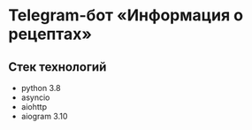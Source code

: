 # Telegram-бот «Информация о рецептах»

## Стек технологий
- python 3.8
- asyncio
- aiohttp
- aiogram 3.10